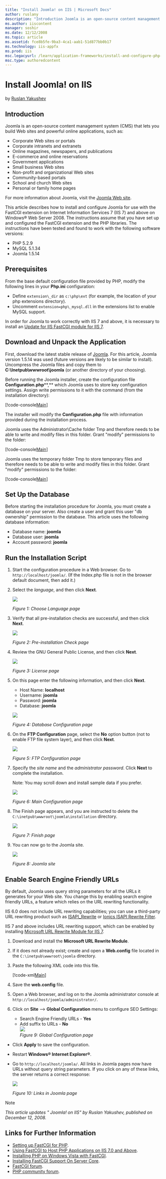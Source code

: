 ```yaml
---
title: "Install Joomla! on IIS | Microsoft Docs"
author: ruslany
description: "Introduction Joomla is an open-source content management system (CMS) that lets you build Web sites and powerful online applications, such as: Corporate Web..."
ms.author: iiscontent
manager: soshir
ms.date: 12/12/2008
ms.topic: article
ms.assetid: fce8b5fe-9ba3-4ca1-aab1-51d877bb0b17
ms.technology: iis-appfx
ms.prod: iis
msc.legacyurl: /learn/application-frameworks/install-and-configure-php-applications-on-iis/install-joomla-on-iis
msc.type: authoredcontent
---
```

Install Joomla! on IIS
====================
by [Ruslan Yakushev](https://github.com/ruslany)

## Introduction

Joomla is an open-source content management system (CMS) that lets you build Web sites and powerful online applications, such as:

- Corporate Web sites or portals
- Corporate intranets and extranets
- Online magazines, newspapers, and publications
- E-commerce and online reservations
- Government applications
- Small business Web sites
- Non-profit and organizational Web sites
- Community-based portals
- School and church Web sites
- Personal or family home pages

For more information about Joomla, visit the [Joomla Web site](http://www.joomla.org/).

This article describes how to install and configure Joomla for use with the FastCGI extension on Internet Information Services 7 (IIS 7) and above on Windows® Web Server 2008. The instructions assume that you have set up and configured the FastCGI extension and the PHP libraries. The instructions have been tested and found to work with the following software versions:

- PHP 5.2.9
- MySQL 5.1.34
- Joomla 1.5.14

## Prerequisites

From the base default configuration file provided by PHP, modify the following lines in your **Php.ini** configuration:

- Define `extension\_dir` as `c:\php\ext` (for example, the location of your php extensions directory).
- Uncomment `extension=php\_mysql.dll` in the extensions list to enable MySQL support.

In order for Joomla to work correctly with IIS 7 and above, it is necessary to install an [Update for IIS FastCGI module for IIS 7](https://blogs.iis.net/ruslany/archive/2008/08/27/update-for-iis-7-0-fastcgi-module.aspx).

## Download and Unpack the Application

First, download the latest stable release of [Joomla](http://www.joomla.org/). For this article, Joomla version 1.5.14 was used (future versions are likely to be similar to install). Uncompress the Joomla files and copy them to **C:\Inetpub\wwwroot\joomla** (or another directory of your choosing).

Before running the Joomla installer, create the configuration file **Configuration.php****,** which Joomla uses to store key configuration settings. Assign write permissions to it with the command (from the installation directory):


[!code-console[Main](install-joomla-on-iis/samples/sample1.cmd)]


The installer will modify the **Configuration.php** file with information provided during the installation process.

Joomla uses the Administrator\Cache folder Tmp and therefore needs to be able to write and modify files in this folder. Grant "modify" permissions to the folder:


[!code-console[Main](install-joomla-on-iis/samples/sample2.cmd)]


Joomla uses the temporary folder Tmp to store temporary files and therefore needs to be able to write and modify files in this folder. Grant "modify" permissions to the folder:


[!code-console[Main](install-joomla-on-iis/samples/sample3.cmd)]


## Set Up the Database

Before starting the installation procedure for Joomla, you must create a database on your server. Also create a user and grant this user "db ownership" permission to the database. This article uses the following database information:

- Database name: **joomla**
- Database user: **joomla**
- Account password: **joomla**

## Run the Installation Script

1. Start the configuration procedure in a Web browser. Go to `http://localhost/joomla/`. (If the Index.php file is not in the browser default document, then add it.)
2. Select the *language*, and then click **Next**.  

    [![](install-joomla-on-iis/_static/image2.jpg)](install-joomla-on-iis/_static/image1.jpg)

    *Figure 1: Choose Language page*
3. Verify that all pre-installation checks are successful, and then click **Next**.  

    [![](install-joomla-on-iis/_static/image4.jpg)](install-joomla-on-iis/_static/image3.jpg)

    *Figure 2: Pre-installation Check page*
4. Review the GNU General Public License, and then click **Next**.  

    [![](install-joomla-on-iis/_static/image6.jpg)](install-joomla-on-iis/_static/image5.jpg)

    *Figure 3: License page*
5. On this page enter the following information, and then click **Next**. 

    - Host Name: **localhost**
    - Username: **joomla**
    - Password: **joomla**
    - Database: **joomla**

    [![](install-joomla-on-iis/_static/image8.jpg)](install-joomla-on-iis/_static/image7.jpg)

    *Figure 4: Database Configuration page*
6. On the **FTP Configuration** page, select the **No** option button (not to enable FTP file system layer), and then click **Next**.  

    [![](install-joomla-on-iis/_static/image10.jpg)](install-joomla-on-iis/_static/image9.jpg)

    *Figure 5: FTP Configuration page*
7. Specify the *site name* and the *administrator password*. Click **Next** to complete the installation.  

    Note: You may scroll down and install sample data if you prefer.

    [![](install-joomla-on-iis/_static/image12.jpg)](install-joomla-on-iis/_static/image11.jpg)

    *Figure 6: Main Configuration page*
8. The Finish page appears, and you are instructed to delete the `C:\inetpub\wwwroot\joomla\installation` directory.  

    [![](install-joomla-on-iis/_static/image14.jpg)](install-joomla-on-iis/_static/image13.jpg)

    *Figure 7: Finish page*
9. You can now go to the Joomla site.  

    [![](install-joomla-on-iis/_static/image16.jpg)](install-joomla-on-iis/_static/image15.jpg)

    *Figure 8: Joomla site*

## Enable Search Engine Friendly URLs

By default, Joomla uses query string parameters for all the URLs it generates for your Web site. You change this by enabling search engine friendly URLs, a feature which relies on the URL rewriting functionality.

IIS 6.0 does not include URL rewriting capabilities; you can use a third-party URL rewriting product such as [ISAPI\_Rewrite](https://www.iis.net/downloads?tabid=34&g=6&i=1599) or [Ionics ISAPI Rewrite Filter](http://www.codeplex.com/IIRF).

IIS 7 and above includes URL rewriting support, which can be enabled by installing [Microsoft URL Rewrite Module for IIS 7](https://www.microsoft.com/downloads/details.aspx?familyid=836778EA-B2F2-4907-B2DC-A152EC0A4BC4&amp;displaylang=en).

1. Download and install the **Microsoft URL Rewrite Module**.
2. If it does not already exist; create and open a **Web.config** file located in the `C:\inetpub\wwwroot\joomla` directory.
3. Paste the following XML code into this file.  

    [!code-xml[Main](install-joomla-on-iis/samples/sample4.xml)]
4. Save the **web.config** file.
5. Open a Web browser, and log on to the Joomla administrator console at `http://localhost/joomla/administrator/`.
6. Click on **Site** --&gt; **Global Configuration** menu to configure SEO Settings:  

    - Search Engine Friendly URLs - **Yes**
    - Add suffix to URLs - **No**  
        [![](install-joomla-on-iis/_static/image18.jpg)](install-joomla-on-iis/_static/image17.jpg)  
        *Figure 9: Global Configuration page*
- Click **Apply** to save the configuration.
- Restart **Windows® Internet Explorer®**.
- Go to `http://localhost/joomla/`. All links in Joomla pages now have URLs without query string parameters. If you click on any of these links, the server returns a correct response:  

    [![](install-joomla-on-iis/_static/image20.jpg)](install-joomla-on-iis/_static/image19.jpg)

    *Figure 10: Links in Joomla page*

> [!NOTE]
> *This article updates " Joomla! on IIS" by Ruslan Yakushev, published on December 12, 2008.*

## Links for Further Information

- [Setting up FastCGI for PHP](../running-php-applications-on-iis/set-up-fastcgi-for-php.md).
- [Using FastCGI to Host PHP Applications on IIS 7.0 and Above](using-fastcgi-to-host-php-applications-on-iis.md).
- [Installing PHP on Windows Vista with FastCGI](../install-and-configure-php-on-iis/installing-php-on-windows-vista-with-fastcgi.md).
- [Installing FastCGI Support On Server Core](../install-and-configure-php-on-iis/install-php-and-fastcgi-support-on-server-core.md).
- [FastCGI forum](https://forums.iis.net/1104.aspx).
- [PHP community forum](https://forums.iis.net/1102.aspx).

